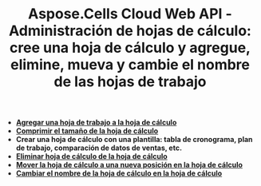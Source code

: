 ﻿---
title: "Aspose.Cells Cloud Web API - Administración de hojas de cálculo: cree una hoja de cálculo y agregue, elimine, mueva y cambie el nombre de las hojas de trabajo"
second_title: Documen
ArticleTitle: "Spreadsheet Management: Create a Spreadsheet and add, delete, move, and rename worksheets"
linktitle: Gestión
type: docs
url: /es/management/
keywords: Spreadsheet Management, Create Spreadsheet, add worksheet, delete worksheet, move worksheet,rename worksheet
description: Guía completa sobre cómo utilizar Aspose.Cells Cloud REST API para administrar hojas de cálculo, incluidas las funcionalidades de búsqueda y reemplazo
weight: 50
kwords: Excel, Office Nube, REST API, Hoja de cálculo, PDF, CSV, JSON, Markdown, Guía del desarrollador, gestión de hojas de cálculo en la nube, reemplazo de contenido, documentación API
---
- **[Agregar una hoja de trabajo a la hoja de cálculo](https://docs.aspose.cloud/cells/add-worksheet-to-spreadsheet/)**
- **[Comprimir el tamaño de la hoja de cálculo](https://docs.aspose.cloud/cells/compress-spreadsheet/)**
- **Crear una hoja de cálculo con una plantilla: tabla de cronograma, plan de trabajo, comparación de datos de ventas, etc.**
- **[Eliminar hoja de cálculo de la hoja de cálculo](https://docs.aspose.cloud/cells/delete-worksheet-from-spreadsheet/)**
- **[Mover la hoja de cálculo a una nueva posición en la hoja de cálculo](https://docs.aspose.cloud/cells/move-worksheet-in-spreadsheet/)**
- **[Cambiar el nombre de la hoja de cálculo en la hoja de cálculo](https://docs.aspose.cloud/cells/rename-worksheet-in-spreadsheet/)**
